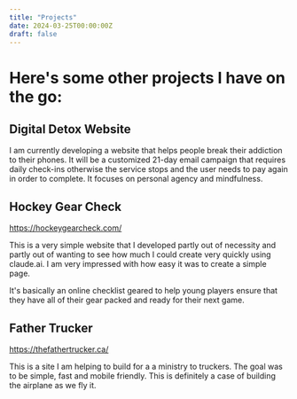 ```yaml
---
title: "Projects"
date: 2024-03-25T00:00:00Z
draft: false
---
```


# Here's some other projects I have on the go:

## Digital Detox Website   

I am currently developing a website that helps people break their addiction to their phones. It will be a customized 21-day email campaign that requires daily check-ins otherwise the service stops and the user needs to pay again in order to complete. It focuses on personal agency and mindfulness.

## Hockey Gear Check

<https://hockeygearcheck.com/>

This is a very simple website that I developed partly out of necessity and partly out of wanting to see how much I could create very quickly using claude.ai. I am very impressed with how easy it was to create a simple page. 

It's basically an online checklist geared to help young players ensure that they have all of their gear packed and ready for their next game. 

## Father Trucker

<https://thefathertrucker.ca/>

This is a site I am helping to build for a a ministry to truckers. The goal was to be simple, fast and mobile friendly. This is definitely a case of building the airplane as we fly it.
